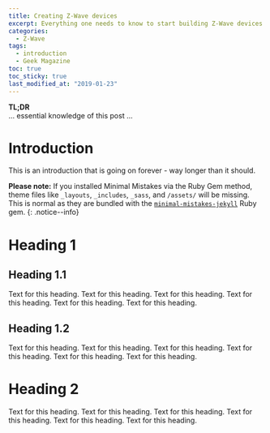 ```yaml
---
title: Creating Z-Wave devices
excerpt: Everything one needs to know to start building Z-Wave devices.
categories:
  - Z-Wave
tags:
  - introduction
  - Geek Magazine
toc: true
toc_sticky: true
last_modified_at: "2019-01-23"
---
```


**TL;DR**  
... essential knowledge of this post ...

# Introduction
This is an introduction that is going on forever - way longer than it should.

**Please note:** If you installed Minimal Mistakes via the Ruby Gem method, theme files like `_layouts`, `_includes`, `_sass`, and `/assets/` will be missing. This is normal as they are bundled with the [`minimal-mistakes-jekyll`](https://rubygems.org/gems/minimal-mistakes-jekyll) Ruby gem.
{: .notice--info}

# Heading 1
## Heading 1.1
Text for this heading. 
Text for this heading. 
Text for this heading. 
Text for this heading. 
Text for this heading. 
Text for this heading. 

## Heading 1.2
Text for this heading. 
Text for this heading. 
Text for this heading. 
Text for this heading. 
Text for this heading. 
Text for this heading. 

# Heading 2
Text for this heading. 
Text for this heading. 
Text for this heading. 
Text for this heading. 
Text for this heading. 
Text for this heading. 

